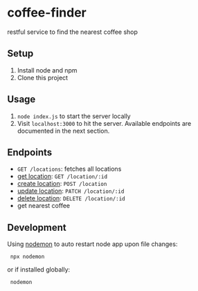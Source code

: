 # coffee-finder
restful service to find the nearest coffee shop

## Setup
1. Install node and npm
1. Clone this project

## Usage
1. `node index.js` to start the server locally
1. Visit `localhost:3000` to hit the server. Available endpoints are documented in the next section.

## Endpoints
- `GET /locations`: fetches all locations
- [get location](docs/get.md): `GET /location/:id`
- [create location](docs/create.md): `POST /location`
- [update location](docs/update.md): `PATCH /location/:id`
- [delete location](docs/delete.md): `DELETE /location/:id`
- get nearest coffee

## Development
Using [nodemon](https://www.npmjs.com/package/nodemon) to auto restart node app upon file changes:
 
 ``` npx nodemon```
 
 or if installed globally:
 
 ``` nodemon```
 
